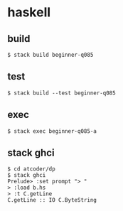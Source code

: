 # haskell

## build

```
$ stack build beginner-q085
```

## test

```
$ stack build --test beginner-q085
```

## exec

```
$ stack exec beginner-q085-a
```

## stack ghci

```
$ cd atcoder/dp
$ stack ghci
Prelude> :set prompt "> "
> :load b.hs
> :t C.getLine
C.getLine :: IO C.ByteString

```
